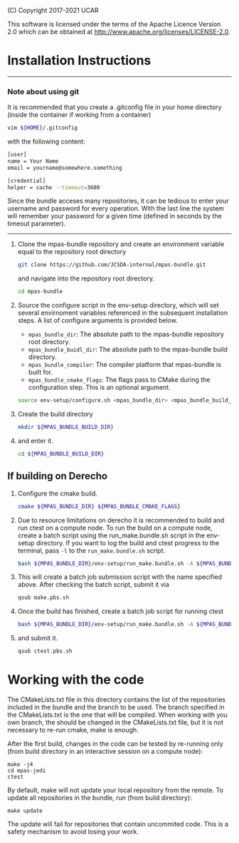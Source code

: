 (C) Copyright 2017-2021 UCAR

This software is licensed under the terms of the Apache Licence Version 2.0
which can be obtained at http://www.apache.org/licenses/LICENSE-2.0.

# Installation Instructions 

---
### Note about using git

It is recommended that you create a .gitconfig file in your home directory (inside the container
if working from a container)
```bash
vim ${HOME}/.gitconfig
```

with the following content:

```bash
[user]
name = Your Name
email = yourname@somewhere.something

[credential]
helper = cache --timeout=3600
```
Since the bundle acceses many repositories, it can be tedious to enter your username and
password for every operation. With the last line the system will remember your password for
a given time (defined in seconds by the timeout parameter).

---


1. Clone the mpas-bundle repository and create an environment variable equal to the repository root directory
    ```bash
    git clone https://github.com/JCSDA-internal/mpas-bundle.git
    ```
    and navigate into the repository root directory.
    ```bash
    cd mpas-bundle
    ```
1. Source the configure script in the env-setup directory, which will set several envirnoment variables referenced in the subsequent installation steps. A list of
   configure arguments is provided below.
   - ```mpas_bundle_dir```: The absolute path to the mpas-bundle repository root directory.
   - ```mpas_bundle_buidl_dir```: The absolute path to the mpas-bundle build directory.
   - ```mpas_bundle_compiler```: The compiler platform that mpas-bundle is built for.
   - ```mpas_bundle_cmake_flags```: The flags pass to CMake during the configuration step. This is an optional argument. 
    ```bash
    source env-setup/configure.sh <mpas_bundle_dir> <mpas_bundle_build_dir> <mpas_bundle_compiler> <mpas_bundle_account> [<mpas_bundle_cmake_flags>]" 
    ```
    
1. Create the build directory 
    ```bash
    mkdir ${MPAS_BUNDLE_BUILD_DIR} 
    ```
1. and enter it.
   ```bash
   cd ${MPAS_BUNDLE_BUILD_DIR} 
   ```
## If building on Derecho 

1. Configure the cmake build.
    ```bash
    cmake ${MPAS_BUNDLE_DIR} ${MPAS_BUNDLE_CMAKE_FLAGS}
    ```
1. Due to resource limitations on derecho it is recommended to build and run ctest on a compute node. To run
the build on a compute node, create a batch script using the run_make.bundle.sh script in the env-setup directory. If you want to log the build and ctest
progress to the terminal, pass ```-l``` to the ```run_make.bundle.sh``` script.
    ```bash    
    bash ${MPAS_BUNDLE_DIR}/env-setup/run_make.bundle.sh -A ${MPAS_BUNDLE_ACCOUNT} -e ${MPAS_BUNDLE_DIR}/env-setup -c ${MPAS_BUNDLE_COMPILER} -n
    ```
1. This will create a batch job submission script with the name specified above. After checking the batch script, submit it via
    ```bash
    qsub make.pbs.sh 
    ```
1. Once the build has finished, create a batch job script for running ctest
    ```bash    
    bash ${MPAS_BUNDLE_DIR}/env-setup/run_make.bundle.sh -A ${MPAS_BUNDLE_ACCOUNT} -e ${MPAS_BUNDLE_DIR}/env-setup -c ${MPAS_BUNDLE_COMPILER} -x ctest -n
    ```
1. and submit it.
    ```bash
   qsub ctest.pbs.sh
    ```

[//]: # (The cmake command above will clone all the source code for the projects defined in the)

[//]: # (CMakeLists.txt in the bundle and the make command will build them all.)

[//]: # ()
[//]: # (The default build-type is 'release'. For a debug build, add '-DCMAKE_BUILD_TYPE=Debug' to the cmake)

[//]: # (command line.)

[//]: # ()
[//]: # (To work with a different branch than the default for a given project, the branch must be)

[//]: # (modified in the CMakeLists.txt for the bundle.)


# Working with the code

The CMakeLists.txt file in this directory contains the list of the repositories included
in the bundle and the branch to be used. The branch specified in the CMakeLists.txt is
the one that will be compiled. When working with you own branch, the should be changed in
the CMakeLists.txt file, but it is not necessary to re-run cmake, make is enough.

After the first build, changes in the code can be tested by re-running only
(from build directory in an interactive session on a compute node):

    make -j4
    cd mpas-jedi
    ctest

By default, make will not update your local repository from the remote. To update all repositories
in the bundle, run (from build directory):

    make update

The update will fail for repositories that contain uncommited code. This is a safety mechanism to
avoid losing your work.
